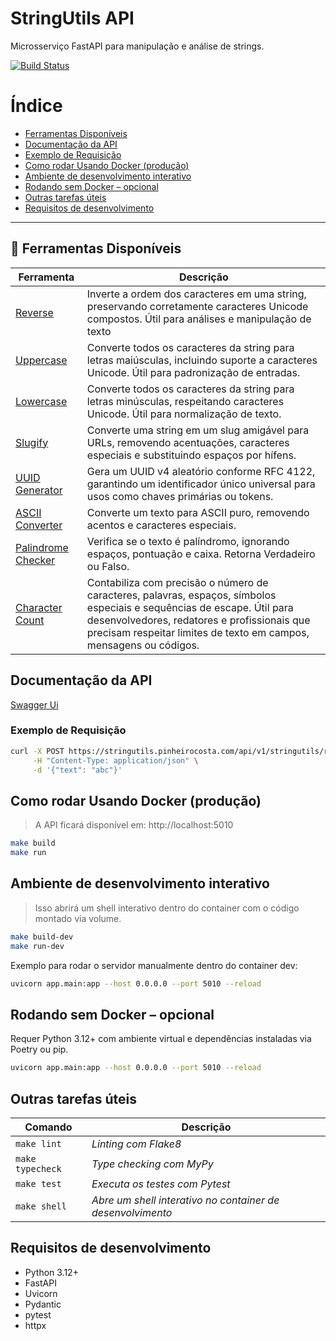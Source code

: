 # StringUtils API
Microsserviço FastAPI para manipulação e análise de strings.

[![Build Status](https://img.shields.io/github/actions/workflow/status/pinheirocosta/stringutils/ci.yml?branch=main)](https://github.com/pinheirocosta/stringutils/actions)  

# Índice

- [Ferramentas Disponíveis](#-ferramentas-disponíveis)
- [Documentação da API](#documentação-da-api)
- [Exemplo de Requisição](#exemplo-de-requisição)
- [Como rodar Usando Docker (produção)](#como-rodar-usando-docker-produção)
- [Ambiente de desenvolvimento interativo](#ambiente-de-desenvolvimento-interativo)
- [Rodando sem Docker – opcional](#rodando-sem-docker--opcional)
- [Outras tarefas úteis](#outras-tarefas-úteis)
- [Requisitos de desenvolvimento](#requisitos-de-desenvolvimento)
--- 

## 🔗 Ferramentas Disponíveis

| Ferramenta | Descrição |
|---|---|
| [Reverse](https://pinheirocosta.com/tools/reverse) | Inverte a ordem dos caracteres em uma string, preservando corretamente caracteres Unicode compostos. Útil para análises e manipulação de texto | 
| [Uppercase](https://pinheirocosta.com/tools/uppercase) | Converte todos os caracteres da string para letras maiúsculas, incluindo suporte a caracteres Unicode. Útil para padronização de entradas. |
| [Lowercase](https://pinheirocosta.com/tools/lowercase) |Converte todos os caracteres da string para letras minúsculas, respeitando caracteres Unicode. Útil para normalização de texto.|
| [Slugify](https://pinheirocosta.com/tools/slugify) | Converte uma string em um slug amigável para URLs, removendo acentuações, caracteres especiais e substituindo espaços por hífens. |
| [UUID Generator](https://pinheirocosta.com/tools/uuid) | Gera um UUID v4 aleatório conforme RFC 4122, garantindo um identificador único universal para usos como chaves primárias ou tokens. |
| [ASCII Converter](https://pinheirocosta.com/tools/ascii) | Converte um texto para ASCII puro, removendo acentos e caracteres especiais. |
| [Palindrome Checker](https://pinheirocosta.com/tools/palindrome) | Verifica se o texto é palíndromo, ignorando espaços, pontuação e caixa. Retorna Verdadeiro ou Falso. |
| [Character Count](https://pinheirocosta.com/tools/charcount) | Contabiliza com precisão o número de caracteres, palavras, espaços, símbolos especiais e sequências de escape. Útil para desenvolvedores, redatores e profissionais que precisam respeitar limites de texto em campos, mensagens ou códigos. |


## Documentação da API
[Swagger Ui](https://stringutils.pinheirocosta.com/docs)


### Exemplo de Requisição

```bash
curl -X POST https://stringutils.pinheirocosta.com/api/v1/stringutils/reverse \
     -H "Content-Type: application/json" \
     -d '{"text": "abc"}'
```

## Como rodar Usando Docker (produção)
>A API ficará disponível em: http://localhost:5010
```bash
make build
make run
```

## Ambiente de desenvolvimento interativo
>Isso abrirá um shell interativo dentro do container com o código montado via volume.
```bash
make build-dev
make run-dev
```

Exemplo para rodar o servidor manualmente dentro do container dev:

```bash
uvicorn app.main:app --host 0.0.0.0 --port 5010 --reload
```

## Rodando sem Docker – opcional
Requer Python 3.12+ com ambiente virtual e dependências instaladas via Poetry ou pip.

```bash
uvicorn app.main:app --host 0.0.0.0 --port 5010 --reload
```

## Outras tarefas úteis
|Comando | Descrição|
|---|---|
|`make lint` | _Linting com Flake8_|
|`make typecheck` | _Type checking com MyPy_|
|`make test` | _Executa os testes com Pytest_|
|`make shell` | _Abre um shell interativo no container de desenvolvimento_|

## Requisitos de desenvolvimento
- Python 3.12+
- FastAPI
- Uvicorn
- Pydantic
- pytest
- httpx 
